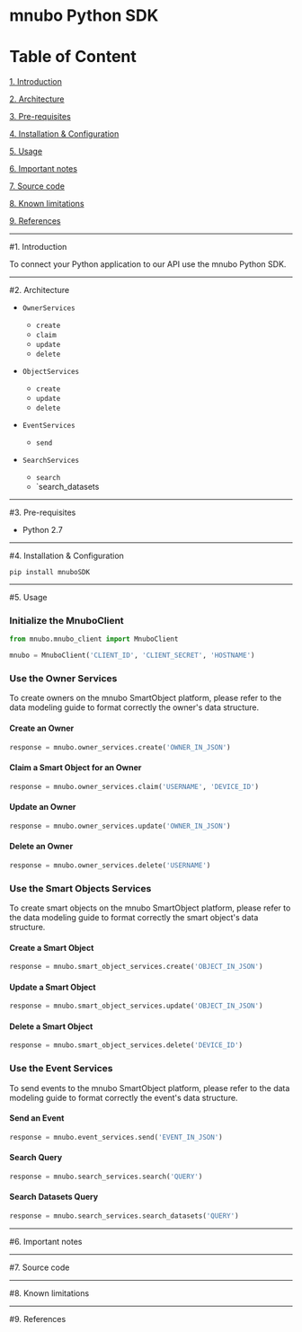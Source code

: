 # mnubo Python SDK

Table of Content
================

[1. Introduction](#section1)

[2. Architecture](#section2)

[3. Pre-requisites](#section3)

[4. Installation & Configuration](#section4)

[5. Usage](#section5)

[6. Important notes](#section6)

[7. Source code](#section7)

[8. Known limitations](#section8)

[9. References](#section9)

---
#<a name="section1"></a>1. Introduction

To connect your Python application to our API use the mnubo Python SDK.

---
#<a name="section3"></a>2. Architecture


* `OwnerServices`
  - `create`
  - `claim`
  - `update`
  - `delete`

* `ObjectServices`
  - `create`
  - `update`
  - `delete`

* `EventServices`
  - `send`
  
* `SearchServices`
  - `search`
  - `search_datasets


---
#<a name="section3"></a>3. Pre-requisites

- Python 2.7


---
#<a name="section4"></a>4. Installation & Configuration

    pip install mnuboSDK

---
#<a name="section5"></a>5. Usage

### Initialize the MnuboClient

```python
from mnubo.mnubo_client import MnuboClient

mnubo = MnuboClient('CLIENT_ID', 'CLIENT_SECRET', 'HOSTNAME')
```

### Use the Owner Services
To create owners on the mnubo SmartObject platform, please refer to
the data modeling guide to format correctly the owner's data structure.

#### Create an Owner
```python
response = mnubo.owner_services.create('OWNER_IN_JSON')
```

#### Claim a Smart Object for an Owner
```python
response = mnubo.owner_services.claim('USERNAME', 'DEVICE_ID')
```

#### Update an Owner
```python
response = mnubo.owner_services.update('OWNER_IN_JSON')
```

#### Delete an Owner
```python
response = mnubo.owner_services.delete('USERNAME')
```

### Use the Smart Objects Services
To create smart objects on the mnubo SmartObject platform, please refer to
the data modeling guide to format correctly the smart object's data structure.

#### Create a Smart Object
```python
response = mnubo.smart_object_services.create('OBJECT_IN_JSON')
```

#### Update a Smart Object
```python
response = mnubo.smart_object_services.update('OBJECT_IN_JSON')
```

#### Delete a Smart Object
```python
response = mnubo.smart_object_services.delete('DEVICE_ID')
```

### Use the Event Services
To send events to the mnubo SmartObject platform, please refer to
the data modeling guide to format correctly the event's data structure.

#### Send an Event
```python
response = mnubo.event_services.send('EVENT_IN_JSON')
```

#### Search Query
```python
response = mnubo.search_services.search('QUERY')
```

#### Search Datasets Query
```python
response = mnubo.search_services.search_datasets('QUERY')
```

---
#<a name="section6"></a>6. Important notes



---
#<a name="section7"></a>7. Source code



---
#<a name="section8"></a>8. Known limitations



---
#<a name="section9"></a>9. References
